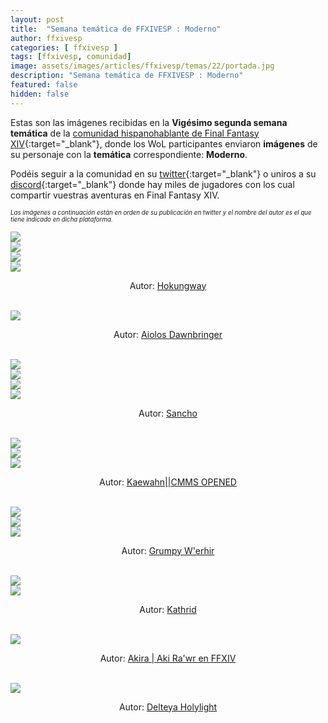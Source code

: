 ```yaml
---
layout: post
title:  "Semana temática de FFXIVESP : Moderno"
author: ffxivesp
categories: [ ffxivesp ]
tags: [ffxivesp, comunidad]
image: assets/images/articles/ffxivesp/temas/22/portada.jpg
description: "Semana temática de FFXIVESP : Moderno"
featured: false
hidden: false
---
```


Estas son las imágenes recibidas en la **Vigésimo segunda semana temática** de la [comunidad hispanohablante de Final Fantasy XIV](https://twitter.com/FFXIVESP_){:target="_blank"}, donde los WoL participantes enviaron **imágenes** de su personaje con la **temática** correspondiente: **Moderno**.

Podéis seguir a la comunidad en su [twitter](https://twitter.com/FFXIVESP_){:target="_blank"} o uniros a su [discord](https://discord.com/invite/XcYQ2fR){:target="_blank"} donde hay miles de jugadores con los cual compartir vuestras aventuras en Final Fantasy XIV.

<sub><sup><i>Las imágenes a continuación están en orden de su publicación en twitter y el nombre del autor es el que tiene indicado en dicha plataforma.</i></sup></sub>

<script src="https://cdnjs.cloudflare.com/ajax/libs/ekko-lightbox/5.3.0/ekko-lightbox.min.js" integrity="sha512-Y2IiVZeaBwXG1wSV7f13plqlmFOx8MdjuHyYFVoYzhyRr3nH/NMDjTBSswijzADdNzMyWNetbLMfOpIPl6Cv9g==" crossorigin="anonymous" referrerpolicy="no-referrer"></script>
<link rel="stylesheet" href="https://cdnjs.cloudflare.com/ajax/libs/ekko-lightbox/5.3.0/ekko-lightbox.css" integrity="sha512-Velp0ebMKjcd9RiCoaHhLXkR1sFoCCWXNp6w4zj1hfMifYB5441C+sKeBl/T/Ka6NjBiRfBBQRaQq65ekYz3UQ==" crossorigin="anonymous" referrerpolicy="no-referrer" />

<div class="container card">
    <div class="row">
        <div class="col-xl">
            <a href="{{ site.baseurl }}/assets/images/articles/ffxivesp/temas/22/AlejandroBlzque_1.jpg" data-toggle="lightbox"><img src="{{ site.baseurl }}/assets/images/articles/ffxivesp/temas/22/AlejandroBlzque_1.jpg"></a>
        </div>
        <div class="col-xl">
            <a href="{{ site.baseurl }}/assets/images/articles/ffxivesp/temas/22/AlejandroBlzque_2.jpg" data-toggle="lightbox"><img src="{{ site.baseurl }}/assets/images/articles/ffxivesp/temas/22/AlejandroBlzque_2.jpg"></a>
        </div>        
    </div>
    <div class="row">
        <div class="col-xl">
            <a href="{{ site.baseurl }}/assets/images/articles/ffxivesp/temas/22/AlejandroBlzque_3.jpg" data-toggle="lightbox"><img src="{{ site.baseurl }}/assets/images/articles/ffxivesp/temas/22/AlejandroBlzque_3.jpg"></a>
        </div>
        <div class="col-xl">
            <a href="{{ site.baseurl }}/assets/images/articles/ffxivesp/temas/22/AlejandroBlzque_4.jpg" data-toggle="lightbox"><img src="{{ site.baseurl }}/assets/images/articles/ffxivesp/temas/22/AlejandroBlzque_4.jpg"></a>
        </div>        
    </div>
    <div class="row">  
        <div class="col-xl">
            <p align="center">Autor: <a href="https://twitter.com/AlejandroBlzque" target="_blank">Hokungway</a></p>
        </div>
    </div>
</div>    

<br/>

<div class="container card">
    <div class="row">
        <div class="col-xl">
            <a href="{{ site.baseurl }}/assets/images/articles/ffxivesp/temas/22/SpardaStrife.jpg" data-toggle="lightbox"><img src="{{ site.baseurl }}/assets/images/articles/ffxivesp/temas/22/SpardaStrife.jpg"></a>
        </div>     
    </div>
    <div class="row">  
        <div class="col-xl">
            <p align="center">Autor: <a href="https://twitter.com/SpardaStrife" target="_blank">Aiolos Dawnbringer</a></p>
        </div>
    </div>
</div>    

<br/>

<div class="container card">
    <div class="row">
        <div class="col-xl">
            <a href="{{ site.baseurl }}/assets/images/articles/ffxivesp/temas/22/Sancho_3ro_1.jpg" data-toggle="lightbox"><img src="{{ site.baseurl }}/assets/images/articles/ffxivesp/temas/22/Sancho_3ro_1.jpg"></a>
        </div>
        <div class="col-xl">
            <a href="{{ site.baseurl }}/assets/images/articles/ffxivesp/temas/22/Sancho_3ro_2.jpg" data-toggle="lightbox"><img src="{{ site.baseurl }}/assets/images/articles/ffxivesp/temas/22/Sancho_3ro_2.jpg"></a>
        </div>        
    </div>
    <div class="row">
        <div class="col-xl">
            <a href="{{ site.baseurl }}/assets/images/articles/ffxivesp/temas/22/Sancho_3ro_3.jpg" data-toggle="lightbox"><img src="{{ site.baseurl }}/assets/images/articles/ffxivesp/temas/22/Sancho_3ro_3.jpg"></a>
        </div>
        <div class="col-xl">
            <a href="{{ site.baseurl }}/assets/images/articles/ffxivesp/temas/22/Sancho_3ro_4.jpg" data-toggle="lightbox"><img src="{{ site.baseurl }}/assets/images/articles/ffxivesp/temas/22/Sancho_3ro_4.jpg"></a>
        </div>        
    </div>
    <div class="row">  
        <div class="col-xl">
            <p align="center">Autor: <a href="https://twitter.com/Sancho_3ro" target="_blank">Sancho</a></p>
        </div>
    </div>
</div>    

<br/>

<div class="container card">
    <div class="row">
        <div class="col-xl">
            <a href="{{ site.baseurl }}/assets/images/articles/ffxivesp/temas/22/QueenRaikichi94_1.jpg" data-toggle="lightbox"><img src="{{ site.baseurl }}/assets/images/articles/ffxivesp/temas/22/QueenRaikichi94_1.jpg"></a>
        </div>
        <div class="col-xl">
            <a href="{{ site.baseurl }}/assets/images/articles/ffxivesp/temas/22/QueenRaikichi94_2.jpg" data-toggle="lightbox"><img src="{{ site.baseurl }}/assets/images/articles/ffxivesp/temas/22/QueenRaikichi94_2.jpg"></a>
        </div>        
    </div>
    <div class="row">
        <div class="col-xl">
            <a href="{{ site.baseurl }}/assets/images/articles/ffxivesp/temas/22/QueenRaikichi94_3.jpg" data-toggle="lightbox"><img src="{{ site.baseurl }}/assets/images/articles/ffxivesp/temas/22/QueenRaikichi94_3.jpg"></a>
        </div>       
    </div>
    <div class="row">  
        <div class="col-xl">
            <p align="center">Autor: <a href="https://twitter.com/QueenRaikichi94" target="_blank">Kaewahn||CMMS OPENED</a></p>
        </div>
    </div>
</div>    

<br/>

<div class="container card">
    <div class="row">
        <div class="col-xl">
            <a href="{{ site.baseurl }}/assets/images/articles/ffxivesp/temas/22/w_erhir_1.jpg" data-toggle="lightbox"><img src="{{ site.baseurl }}/assets/images/articles/ffxivesp/temas/22/w_erhir_1.jpg"></a>
        </div>
        <div class="col-xl">
            <a href="{{ site.baseurl }}/assets/images/articles/ffxivesp/temas/22/w_erhir_2.jpg" data-toggle="lightbox"><img src="{{ site.baseurl }}/assets/images/articles/ffxivesp/temas/22/w_erhir_2.jpg"></a>
        </div>        
    </div>
    <div class="row">
        <div class="col-xl">
            <a href="{{ site.baseurl }}/assets/images/articles/ffxivesp/temas/22/w_erhir_3.jpg" data-toggle="lightbox"><img src="{{ site.baseurl }}/assets/images/articles/ffxivesp/temas/22/w_erhir_3.jpg"></a>
        </div>       
    </div>
    <div class="row">  
        <div class="col-xl">
            <p align="center">Autor: <a href="https://twitter.com/w_erhir" target="_blank">Grumpy W'erhir</a></p>
        </div>
    </div>
</div>    

<br/>

<div class="container card">
    <div class="row">
        <div class="col-xl">
            <a href="{{ site.baseurl }}/assets/images/articles/ffxivesp/temas/22/alimoyama_1.jpg" data-toggle="lightbox"><img src="{{ site.baseurl }}/assets/images/articles/ffxivesp/temas/22/alimoyama_1.jpg"></a>
        </div>
        <div class="col-xl">
            <a href="{{ site.baseurl }}/assets/images/articles/ffxivesp/temas/22/alimoyama_2.jpg" data-toggle="lightbox"><img src="{{ site.baseurl }}/assets/images/articles/ffxivesp/temas/22/alimoyama_2.jpg"></a>
        </div>        
    </div>
    <div class="row">  
        <div class="col-xl">
            <p align="center">Autor: <a href="https://twitter.com/alimoyama" target="_blank">Kathrid</a></p>
        </div>
    </div>
</div>    

<br/>

<div class="container card">
    <div class="row">
        <div class="col-xl">
            <a href="{{ site.baseurl }}/assets/images/articles/ffxivesp/temas/22/AkiraVay.jpg" data-toggle="lightbox"><img src="{{ site.baseurl }}/assets/images/articles/ffxivesp/temas/22/AkiraVay.jpg"></a>
        </div>    
    </div>
    <div class="row">  
        <div class="col-xl">
            <p align="center">Autor: <a href="https://twitter.com/AkiraVay" target="_blank">Akira | Aki Ra'wr en FFXIV</a></p>
        </div>
    </div>
</div>    

<br/>

<div class="container card">
    <div class="row">
        <div class="col-xl">
            <a href="{{ site.baseurl }}/assets/images/articles/ffxivesp/temas/22/Delteya.jpg" data-toggle="lightbox"><img src="{{ site.baseurl }}/assets/images/articles/ffxivesp/temas/22/Delteya.jpg"></a>
        </div>    
    </div>
    <div class="row">  
        <div class="col-xl">
            <p align="center">Autor: <a href="https://twitter.com/Delteya" target="_blank">Delteya Holylight</a></p>
        </div>
    </div>
</div>    

<br/>

<script>
    $(document).on('click', '[data-toggle="lightbox"]', function(event) {
                event.preventDefault();
                $(this).ekkoLightbox();
            });
</script>
